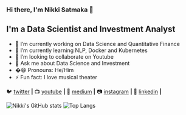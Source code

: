 ### Hi there, I'm Nikki Satmaka 👋

## I'm a Data Scientist and Investment Analyst

- 🔭 I’m currently working on Data Science and Quantitative Finance
- 🌱 I’m currently learning NLP, Docker and Kubernetes
- 👯 I’m looking to collaborate on Youtube
- 💬 Ask me about Data Science and Investment
- �😄 Pronouns: He/Him
- ⚡ Fun fact: I love musical theater

<!-- [website][website] **|** -->
🐦 [twitter][twitter] **|**
📺 [youtube][youtube] **|**
📰 [medium][medium] **|**
📷 [instagram][instagram] **|**
👔 [linkedin][linkedin] **|**

<!-- [website]:  -->
[twitter]: https://twitter.com/nikkisatmaka
[youtube]: https://www.youtube.com/channel/UC60Mz_YfZiQimUIe45CaYsw
[instagram]: https://www.instagram.com/nikkisatmaka/
[medium]: https://medium.com/@nikkisatmaka
[linkedin]: https://www.linkedin.com/in/nikkisatmaka/

![Nikki's GitHub stats](https://github-readme-stats.vercel.app/api?username=NikkiSatmaka&show_icons=true&theme=onedark)
![Top Langs](https://github-readme-stats.vercel.app/api/top-langs/?username=NikkiSatmaka&layout=compact)
